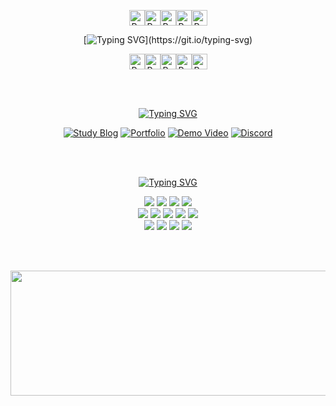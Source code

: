 

<div align=center> 

<img src="https://raw.githubusercontent.com/Tarikul-Islam-Anik/Animated-Fluent-Emojis/master/Emojis/Smilies/Purple%20Heart.png" alt="Purple Heart" width="25" height="25" /><img src="https://raw.githubusercontent.com/Tarikul-Islam-Anik/Animated-Fluent-Emojis/master/Emojis/Smilies/Purple%20Heart.png" alt="Purple Heart" width="25" height="25" /><img src="https://raw.githubusercontent.com/Tarikul-Islam-Anik/Animated-Fluent-Emojis/master/Emojis/Smilies/Purple%20Heart.png" alt="Purple Heart" width="25" height="25" /><img src="https://raw.githubusercontent.com/Tarikul-Islam-Anik/Animated-Fluent-Emojis/master/Emojis/Smilies/Purple%20Heart.png" alt="Purple Heart" width="25" height="25" /><img src="https://raw.githubusercontent.com/Tarikul-Islam-Anik/Animated-Fluent-Emojis/master/Emojis/Smilies/Purple%20Heart.png" alt="Purple Heart" width="25" height="25" />

[![Typing SVG](https://readme-typing-svg.demolab.com?font=Fira+Code&size=16&duration=1500&pause=1000&color=272A4695&background=FFFFFF00&center=true&vCenter=true&multiline=true&width=431&lines=Hi+I'm+2eo.;+junior+front-end+developer.)](https://git.io/typing-svg)


<img src="https://raw.githubusercontent.com/Tarikul-Islam-Anik/Animated-Fluent-Emojis/master/Emojis/Smilies/Purple%20Heart.png" alt="Purple Heart" width="25" height="25" /><img src="https://raw.githubusercontent.com/Tarikul-Islam-Anik/Animated-Fluent-Emojis/master/Emojis/Smilies/Purple%20Heart.png" alt="Purple Heart" width="25" height="25" /><img src="https://raw.githubusercontent.com/Tarikul-Islam-Anik/Animated-Fluent-Emojis/master/Emojis/Smilies/Purple%20Heart.png" alt="Purple Heart" width="25" height="25" /><img src="https://raw.githubusercontent.com/Tarikul-Islam-Anik/Animated-Fluent-Emojis/master/Emojis/Smilies/Purple%20Heart.png" alt="Purple Heart" width="25" height="25" /><img src="https://raw.githubusercontent.com/Tarikul-Islam-Anik/Animated-Fluent-Emojis/master/Emojis/Smilies/Purple%20Heart.png" alt="Purple Heart" width="25" height="25" />




<br><br>

[![Typing SVG](https://readme-typing-svg.demolab.com?font=Fira+Code&weight=600&size=22&duration=1&pause=1&color=5F5F5F&background=90657800&center=true&vCenter=true&repeat=false&width=200&height=25&lines=Link)](https://git.io/typing-svg)



[![Study Blog](https://img.shields.io/badge/2eo-Study%20Blog-333333?style=for-the-badge&labelColor=333333&color=8A2BE2)](https://2eo2yeo.github.io/)
[![Portfolio](https://img.shields.io/badge/2eo-Portfolio-333333?style=for-the-badge&labelColor=333333&color=8A2BE2)](https://2eo2yeo.github.io/portfolio/)
[![Demo Video](https://img.shields.io/badge/2eo-DEMO%20video-333333?style=for-the-badge&labelColor=333333&color=8A2BE2)](https://youtube.com/channel/UCRhRqFiWNC6W0MO7EzXoXDA?si=OJYSzlYbGKy-jqqy)
[![Discord](https://img.shields.io/badge/2eo-Discord-333333?style=for-the-badge&labelColor=333333&color=8A2BE2)](https://discordapp.com/users/541504792816648192/)

</div>
<div align=center> 

<br>
<br>

[![Typing SVG](https://readme-typing-svg.demolab.com?font=Fira+Code&weight=600&size=22&duration=1&pause=1&color=5F5F5F&background=90657800&center=true&vCenter=true&repeat=false&width=200&height=25&lines=Stack)](https://git.io/typing-svg)




<img src="https://img.shields.io/badge/html5-F3E6FF?style=for-the-badge&logo=html5&logoColor=white"> 
<img src="https://img.shields.io/badge/css-E0CCFF?style=for-the-badge&logo=css3&logoColor=white"> 
<img src="https://img.shields.io/badge/javascript-D1B3FF?style=for-the-badge&logo=javascript&logoColor=white">
<img src="https://img.shields.io/badge/TypeScript-BF99FF?style=for-the-badge&logo=typescript&logoColor=white">
<br>
<img src="https://img.shields.io/badge/react-944DFF?style=for-the-badge&logo=react&logoColor=white">
<img src="https://img.shields.io/badge/redux-6600CC?style=for-the-badge&logo=redux&logoColor=white">
<img src="https://img.shields.io/badge/node.js-8533FF?style=for-the-badge&logo=Node.js&logoColor=white">
<img src="https://img.shields.io/badge/express-731AFF?style=for-the-badge&logo=express&logoColor=white">
<img src="https://img.shields.io/badge/mysql-A366FF?style=for-the-badge&logo=mysql&logoColor=white">
<br>
<img src="https://img.shields.io/badge/github-5900B3?style=for-the-badge&logo=github&logoColor=white">
<img src="https://img.shields.io/badge/git-4D0099?style=for-the-badge&logo=git&logoColor=white">
<img src="https://img.shields.io/badge/fontawesome-400080?style=for-the-badge&logo=fontawesome&logoColor=white">
<img src="https://img.shields.io/badge/Adobe Photoshop-330066?style=for-the-badge&logo=AdobePhotoshop&logoColor=white">


<br><br>  


<a href="https://github.com/devxb/gitanimals">
  <img src="https://render.gitanimals.org/lines/{2eo2yeo}?pet-id=1" width="1000" height="200"/>
</a>




</div>
